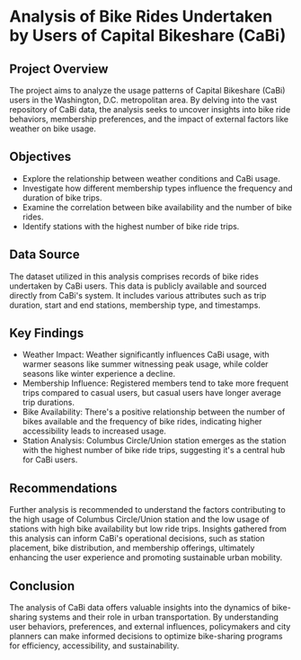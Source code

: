 # Analysis of Bike Rides Undertaken by Users of Capital Bikeshare (CaBi)

## Project Overview
The project aims to analyze the usage patterns of Capital Bikeshare (CaBi) users in the Washington, D.C. metropolitan area. By delving into the vast repository of CaBi data, the analysis seeks to uncover insights into bike ride behaviors, membership preferences, and the impact of external factors like weather on bike usage.

## Objectives
- Explore the relationship between weather conditions and CaBi usage.
- Investigate how different membership types influence the frequency and duration of bike trips.
- Examine the correlation between bike availability and the number of bike rides.
- Identify stations with the highest number of bike ride trips.

## Data Source
The dataset utilized in this analysis comprises records of bike rides undertaken by CaBi users. This data is publicly available and sourced directly from CaBi's system. It includes various attributes such as trip duration, start and end stations, membership type, and timestamps.

## Key Findings
- Weather Impact: Weather significantly influences CaBi usage, with warmer seasons like summer witnessing peak usage, while colder seasons like winter experience a decline.
- Membership Influence: Registered members tend to take more frequent trips compared to casual users, but casual users have longer average trip durations.
- Bike Availability: There's a positive relationship between the number of bikes available and the frequency of bike rides, indicating higher accessibility leads to increased usage.
- Station Analysis: Columbus Circle/Union station emerges as the station with the highest number of bike ride trips, suggesting it's a central hub for CaBi users.

## Recommendations
Further analysis is recommended to understand the factors contributing to the high usage of Columbus Circle/Union station and the low usage of stations with high bike availability but low ride trips.
Insights gathered from this analysis can inform CaBi's operational decisions, such as station placement, bike distribution, and membership offerings, ultimately enhancing the user experience and promoting sustainable urban mobility.
## Conclusion
The analysis of CaBi data offers valuable insights into the dynamics of bike-sharing systems and their role in urban transportation. By understanding user behaviors, preferences, and external influences, policymakers and city planners can make informed decisions to optimize bike-sharing programs for efficiency, accessibility, and sustainability.
